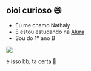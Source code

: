 ## oioi curioso 😄


- Eu me chamo Nathaly 
- E estou estudando na [Alura](https://www.alura.com.br/)
- Sou do 1º ano B


![](https://media1.tenor.com/m/Z5x6xrH6_AQAAAAC/cat-kissing.gif
)

é isso bb, ta certa 💋
